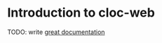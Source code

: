 # Introduction to cloc-web

TODO: write [great documentation](http://jacobian.org/writing/what-to-write/)
